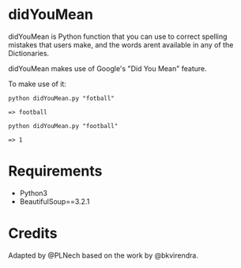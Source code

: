 # didYouMean

didYouMean is Python function that you can use to correct spelling mistakes that users make, and the words arent available in any of the Dictionaries.

didYouMean makes use of Google's "Did You Mean" feature.

To make use of it:

	python didYouMean.py "fotball"

	=> football

	python didYouMean.py "football"

	=> 1


# Requirements 
- Python3
- BeautifulSoup==3.2.1


# Credits
Adapted by @PLNech based on the work by @bkvirendra.
